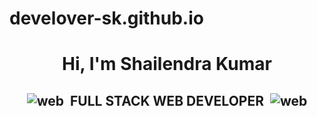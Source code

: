 # develover-sk.github.io
<h1 align="center">Hi, I'm Shailendra Kumar</h1>
<h2 align="center"><img src="https://cdn1.iconfinder.com/data/icons/seo-and-web-development-6/32/development_globe_sphere-24.png" alt="web" bg-color="white"></img>&nbsp;&nbsp;FULL STACK WEB DEVELOPER&nbsp;&nbsp;<img src="https://cdn1.iconfinder.com/data/icons/seo-and-web-development-6/32/development_globe_sphere-24.png" alt="web"></img>
</h2>
